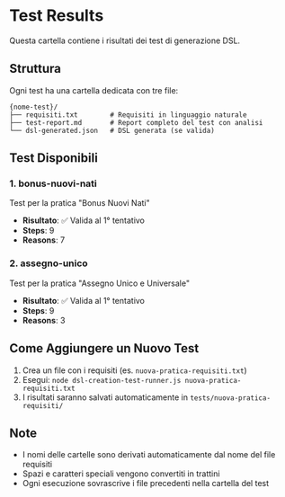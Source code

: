 # Test Results

Questa cartella contiene i risultati dei test di generazione DSL.

## Struttura

Ogni test ha una cartella dedicata con tre file:

```
{nome-test}/
├── requisiti.txt        # Requisiti in linguaggio naturale
├── test-report.md       # Report completo del test con analisi
└── dsl-generated.json   # DSL generata (se valida)
```

## Test Disponibili

### 1. bonus-nuovi-nati
Test per la pratica "Bonus Nuovi Nati"
- **Risultato**: ✅ Valida al 1° tentativo
- **Steps**: 9
- **Reasons**: 7

### 2. assegno-unico
Test per la pratica "Assegno Unico e Universale"
- **Risultato**: ✅ Valida al 1° tentativo
- **Steps**: 9
- **Reasons**: 3

## Come Aggiungere un Nuovo Test

1. Crea un file con i requisiti (es. `nuova-pratica-requisiti.txt`)
2. Esegui: `node dsl-creation-test-runner.js nuova-pratica-requisiti.txt`
3. I risultati saranno salvati automaticamente in `tests/nuova-pratica-requisiti/`

## Note

- I nomi delle cartelle sono derivati automaticamente dal nome del file requisiti
- Spazi e caratteri speciali vengono convertiti in trattini
- Ogni esecuzione sovrascrive i file precedenti nella cartella del test
